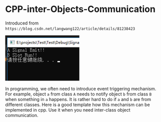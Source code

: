 # CPP-inter-Objects-Communication
Introduced from `https://blog.csdn.net/langwang122/article/details/81238423`

![image](https://github.com/Bigpig4396/CPP-inter-Objects-Communication/blob/master/pic1.png)

In programming, we often need to introduce event triggering mechanism. For example, object `a` from class `A` needs to notify object `b` from class `B` when something in `a` happens. It is rather hard to do if `a` and `b` are from different classes. Here is a good template how this mechanism can be implemented in cpp. Use it when you need inter-class object communication.
